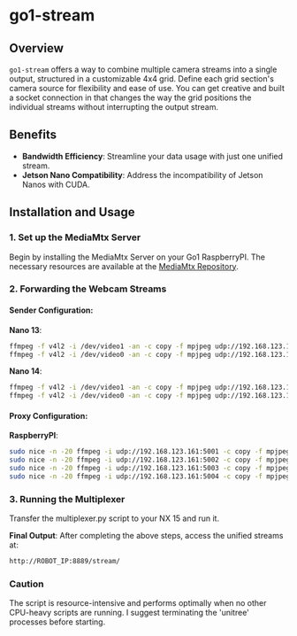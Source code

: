 # go1-stream

## **Overview**
`go1-stream` offers a way to combine multiple camera streams into a single output, structured in a customizable 4x4 grid. Define each grid section's camera source for flexibility and ease of use.
You can get creative and built a socket connection in that changes the way the grid positions the individual streams without interrupting the output stream.

## **Benefits**

- **Bandwidth Efficiency**: Streamline your data usage with just one unified stream.
- **Jetson Nano Compatibility**: Address the incompatibility of Jetson Nanos with CUDA.

## **Installation and Usage**

### **1. Set up the MediaMtx Server**
Begin by installing the MediaMtx Server on your Go1 RaspberryPI. The necessary resources are available at the [MediaMtx Repository](https://github.com/bluenviron/mediamtx).

### **2. Forwarding the Webcam Streams**

#### **Sender Configuration**:

**Nano 13**:
```bash
ffmpeg -f v4l2 -i /dev/video1 -an -c copy -f mpjpeg udp://192.168.123.161:5001 
ffmpeg -f v4l2 -i /dev/video0 -an -c copy -f mpjpeg udp://192.168.123.161:5002
```

**Nano 14**:
```bash
ffmpeg -f v4l2 -i /dev/video1 -an -c copy -f mpjpeg udp://192.168.123.161:5003 
ffmpeg -f v4l2 -i /dev/video0 -an -c copy -f mpjpeg udp://192.168.123.161:5004
```

#### **Proxy Configuration**:

**RaspberryPI**:
```bash
sudo nice -n -20 ffmpeg -i udp://192.168.123.161:5001 -c copy -f mpjpeg udp://192.168.123.15:5011 
sudo nice -n -20 ffmpeg -i udp://192.168.123.161:5002 -c copy -f mpjpeg udp://192.168.123.15:5012 
sudo nice -n -20 ffmpeg -i udp://192.168.123.161:5003 -c copy -f mpjpeg udp://192.168.123.15:5013 
sudo nice -n -20 ffmpeg -i udp://192.168.123.161:5004 -c copy -f mpjpeg udp://192.168.123.15:5014 
```
### **3. Running the Multiplexer**
Transfer the multiplexer.py script to your NX 15 and run it.

**Final Output**:
After completing the above steps, access the unified streams at:
```bash
http://ROBOT_IP:8889/stream/
```
### Caution
The script is resource-intensive and performs optimally when no other CPU-heavy scripts are running. I suggest terminating the 'unitree' processes before starting.
